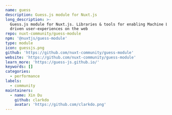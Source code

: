 ```yaml
---
name: guess
description: Guess.js module for Nuxt.js
long_description: >-
  Guess.js module for Nuxt.js. Libraries & tools for enabling Machine Learning
  driven user-experiences on the web
repo: nuxt-community/guess-module
npm: '@nuxtjs/guess-module'
type: module
icon: guessjs.png
github: 'https://github.com/nuxt-community/guess-module'
website: 'https://github.com/nuxt-community/guess-module'
learn_more: 'https://guess-js.github.io/'
keywords: []
categories:
  - performance
labels:
  - community
maintainers:
  - name: Xin Du
    github: clarkdo
    avatar: 'https://github.com/clarkdo.png'
---
```

